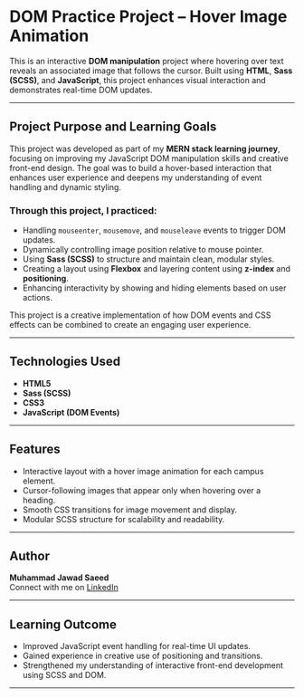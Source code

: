 #  DOM Practice Project – Hover Image Animation

This is an interactive **DOM manipulation** project where hovering over text reveals an associated image that follows the cursor. Built using **HTML**, **Sass (SCSS)**, and **JavaScript**, this project enhances visual interaction and demonstrates real-time DOM updates.

---

##  Project Purpose and Learning Goals

This project was developed as part of my **MERN stack learning journey**, focusing on improving my JavaScript DOM manipulation skills and creative front-end design. The goal was to build a hover-based interaction that enhances user experience and deepens my understanding of event handling and dynamic styling.

### Through this project, I practiced:

- Handling `mouseenter`, `mousemove`, and `mouseleave` events to trigger DOM updates.
- Dynamically controlling image position relative to mouse pointer.
- Using **Sass (SCSS)** to structure and maintain clean, modular styles.
- Creating a layout using **Flexbox** and layering content using **z-index** and **positioning**.
- Enhancing interactivity by showing and hiding elements based on user actions.

This project is a creative implementation of how DOM events and CSS effects can be combined to create an engaging user experience.

---

## Technologies Used

- **HTML5**
- **Sass (SCSS)**
- **CSS3**
- **JavaScript (DOM Events)**

---

## Features

- Interactive layout with a hover image animation for each campus element.
- Cursor-following images that appear only when hovering over a heading.
- Smooth CSS transitions for image movement and display.
- Modular SCSS structure for scalability and readability.

---

##  Author

**Muhammad Jawad Saeed**  
Connect with me on [LinkedIn](https://linkedin.com/in/muhammad-jawad-saeed-967b87368)

---

## Learning Outcome

- Improved JavaScript event handling for real-time UI updates.
- Gained experience in creative use of positioning and transitions.
- Strengthened my understanding of interactive front-end development using SCSS and DOM.

---
